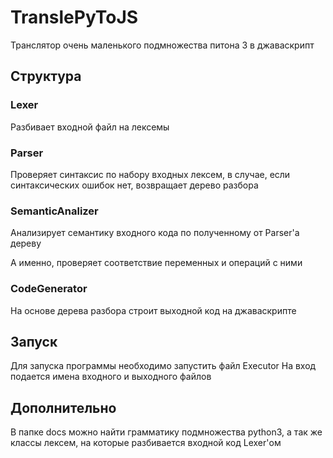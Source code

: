 # TranslePyToJS

Транслятор очень маленького подмножества питона 3 в джаваскрипт


## Структура

### Lexer
Разбивает входной файл на лексемы

### Parser
Проверяет синтаксис по набору входных лексем, в случае, если синтаксических ошибок нет, возвращает дерево разбора

### SemanticAnalizer
Анализирует семантику входного кода по полученному от Parser'а дереву

А именно, проверяет соответствие переменных и операций с ними

### CodeGenerator
На основе дерева разбора строит выходной код на джаваскрипте


## Запуск

Для запуска программы необходимо запустить файл Executor
На вход подается имена входного и выходного файлов

## Дополнительно

В папке docs можно найти грамматику подмножества python3, а так же классы лексем, на которые разбивается входной код Lexer'ом
